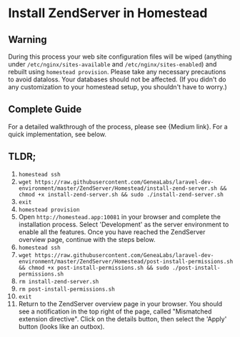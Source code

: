 # Install ZendServer in Homestead

## Warning
During this process your web site configuration files will be wiped (anything under `/etc/nginx/sites-available` and `/etc/nginx/sites-enabled`) and rebuilt using `homestead provision`. Please take any necessary precautions to avoid dataloss. Your databases should not be affected. (If you didn't do any customization to your homestead setup, you shouldn't have to worry.)

## Complete Guide
For a detailed walkthrough of the process, please see {Medium link}. For a quick implementation, see below.

## TLDR;
1. `homestead ssh`
2. `wget https://raw.githubusercontent.com/GeneaLabs/laravel-dev-environment/master/ZendServer/Homestead/install-zend-server.sh && chmod +x install-zend-server.sh && sudo ./install-zend-server.sh`
3. `exit`
4. `homestead provision`
5. Open `http://homestead.app:10081` in your browser and complete the installation process. Select 'Development' as the server environment to enable all the features. Once you have reached the ZendServer overview page, continue with the steps below.
6. `homestead ssh`
7. `wget https://raw.githubusercontent.com/GeneaLabs/laravel-dev-environment/master/ZendServer/Homestead/post-install-permissions.sh && chmod +x post-install-permissions.sh && sudo ./post-install-permissions.sh`
8. `rm install-zend-server.sh`
9. `rm post-install-permissions.sh`
10. `exit`
11. Return to the ZendServer overview page in your browser. You should see a notification in the top right of the page, called "Mismatched extension directive". Click on the details button, then select the 'Apply' button (looks like an outbox).
